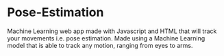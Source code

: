 # Pose-Estimation

Machine Learning web app made with Javascript and HTML that will track your movements i.e. pose estimation. Made using a Machine Learning model that is able to track any motion, ranging from eyes to arms. 
